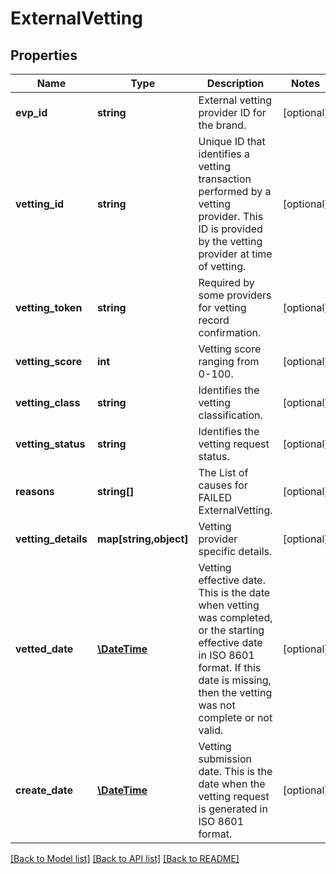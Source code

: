# ExternalVetting

## Properties
Name | Type | Description | Notes
------------ | ------------- | ------------- | -------------
**evp_id** | **string** | External vetting provider ID for the brand. | [optional] 
**vetting_id** | **string** | Unique ID that identifies a vetting transaction performed by a vetting provider. This ID is provided by the vetting provider at time of vetting. | [optional] 
**vetting_token** | **string** | Required by some providers for vetting record confirmation. | [optional] 
**vetting_score** | **int** | Vetting score ranging from 0-100. | [optional] 
**vetting_class** | **string** | Identifies the vetting classification. | [optional] 
**vetting_status** | **string** | Identifies the vetting request status. | [optional] 
**reasons** | **string[]** | The List of causes for FAILED ExternalVetting. | [optional] 
**vetting_details** | **map[string,object]** | Vetting provider specific details. | [optional] 
**vetted_date** | [**\DateTime**](\DateTime.md) | Vetting effective date. This is the date when vetting was completed, or the starting effective date in ISO 8601 format. If this date is missing, then the vetting was not complete or not valid. | [optional] 
**create_date** | [**\DateTime**](\DateTime.md) | Vetting submission date. This is the date when the vetting request is generated in ISO 8601 format. | [optional] 

[[Back to Model list]](../../README.md#documentation-for-models) [[Back to API list]](../../README.md#documentation-for-api-endpoints) [[Back to README]](../../README.md)

